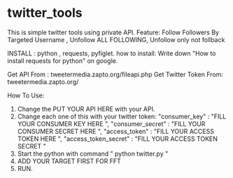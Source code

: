# twitter_tools
This is simple twitter tools using private API.  Feature: Follow Followers By Targeted Username , Unfollow ALL FOLLOWING, Unfollow only not follback

INSTALL : python , requests, pyfiglet.
how to install: Write down "How to install requests for python" on google.

Get API From :
  tweetermedia.zapto.org/fileapi.php
Get Twitter Token From:
  tweetermedia.zapto.org/
  
How To Use:
   1. Change the PUT YOUR API HERE with your API.
   2. Change each one of this with your twitter token:
        "consumer_key" : "FILL YOUR CONSUMER KEY HERE ",
         "consumer_secret" : "FILL YOUR CONSUMER SECRET HERE ",
         "access_token" : "FILL YOUR ACCESS TOKEN HERE ",
         "access_token_secret" : "FILL YOUR ACCESS TOKEN SECRET "
   3. Start the python with command " python twitter.py "
   4. ADD YOUR TARGET FIRST FOR FFT
   5. RUN.
